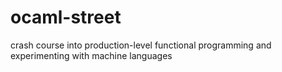 # ocaml-street
crash course into production-level functional programming and experimenting with machine languages 
